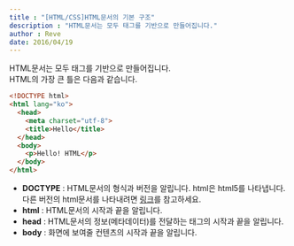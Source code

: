 ```yaml
---
title : "[HTML/CSS]HTML문서의 기본 구조"
description : "HTML문서는 모두 태그를 기반으로 만들어집니다."
author : Reve
date: 2016/04/19
---
```


HTML문서는 모두 태그를 기반으로 만들어집니다.  
HTML의 가장 큰 틀은 다음과 같습니다.

```html
<!DOCTYPE html>
<html lang="ko">
  <head>
    <meta charset="utf-8">
    <title>Hello</title>
  </head>
  <body>
    <p>Hello! HTML</p>
  </body>
</html>
```

- **DOCTYPE** : HTML문서의 형식과 버전을 알립니다. html은 html5를 나타냅니다. 다른 버전의 html문서를 나타내려면 [링크](http://html.elex.pe.kr/reference/doctype)를 참고하세요.
- **html** : HTML문서의 시작과 끝을 알립니다.
- **head** : HTML문서의 정보(메타데이터)를 전달하는 태그의 시작과 끝을 알립니다.
- **body** : 화면에 보여줄 컨텐츠의 시작과 끝을 알립니다.
